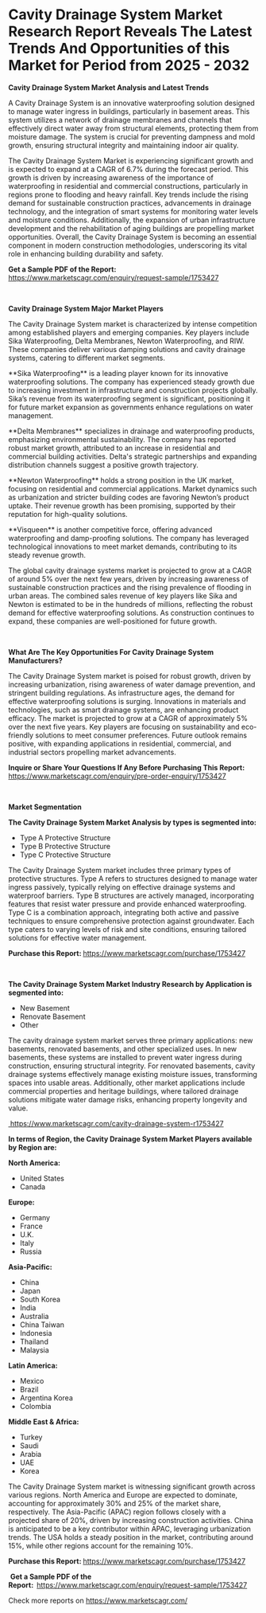 <p><h1>Cavity Drainage System Market Research Report Reveals The Latest Trends And Opportunities of this Market for Period from 2025 - 2032</h1></p><p><strong>Cavity Drainage System Market Analysis and Latest Trends</strong></p>
<p><p>A Cavity Drainage System is an innovative waterproofing solution designed to manage water ingress in buildings, particularly in basement areas. This system utilizes a network of drainage membranes and channels that effectively direct water away from structural elements, protecting them from moisture damage. The system is crucial for preventing dampness and mold growth, ensuring structural integrity and maintaining indoor air quality.</p><p>The Cavity Drainage System Market is experiencing significant growth and is expected to expand at a CAGR of 6.7% during the forecast period. This growth is driven by increasing awareness of the importance of waterproofing in residential and commercial constructions, particularly in regions prone to flooding and heavy rainfall. Key trends include the rising demand for sustainable construction practices, advancements in drainage technology, and the integration of smart systems for monitoring water levels and moisture conditions. Additionally, the expansion of urban infrastructure development and the rehabilitation of aging buildings are propelling market opportunities. Overall, the Cavity Drainage System is becoming an essential component in modern construction methodologies, underscoring its vital role in enhancing building durability and safety.</p></p>
<p><strong>Get a Sample PDF of the Report:&nbsp;</strong> <a href="https://www.marketscagr.com/enquiry/request-sample/1753427?utm_campaign=1895&utm_medium=2&utm_source=Github&utm_content=ia&utm_term=18022025&utm_id=cavity-drainage-system">https://www.marketscagr.com/enquiry/request-sample/1753427</a></p>
<p>&nbsp;</p>
<p><strong>Cavity Drainage System Major Market Players</strong></p>
<p><p>The Cavity Drainage System market is characterized by intense competition among established players and emerging companies. Key players include Sika Waterproofing, Delta Membranes, Newton Waterproofing, and RIW. These companies deliver various damping solutions and cavity drainage systems, catering to different market segments.</p><p>**Sika Waterproofing** is a leading player known for its innovative waterproofing solutions. The company has experienced steady growth due to increasing investment in infrastructure and construction projects globally. Sika’s revenue from its waterproofing segment is significant, positioning it for future market expansion as governments enhance regulations on water management.</p><p>**Delta Membranes** specializes in drainage and waterproofing products, emphasizing environmental sustainability. The company has reported robust market growth, attributed to an increase in residential and commercial building activities. Delta's strategic partnerships and expanding distribution channels suggest a positive growth trajectory.</p><p>**Newton Waterproofing** holds a strong position in the UK market, focusing on residential and commercial applications. Market dynamics such as urbanization and stricter building codes are favoring Newton’s product uptake. Their revenue growth has been promising, supported by their reputation for high-quality solutions.</p><p>**Visqueen** is another competitive force, offering advanced waterproofing and damp-proofing solutions. The company has leveraged technological innovations to meet market demands, contributing to its steady revenue growth. </p><p>The global cavity drainage systems market is projected to grow at a CAGR of around 5% over the next few years, driven by increasing awareness of sustainable construction practices and the rising prevalence of flooding in urban areas. The combined sales revenue of key players like Sika and Newton is estimated to be in the hundreds of millions, reflecting the robust demand for effective waterproofing solutions. As construction continues to expand, these companies are well-positioned for future growth.</p></p>
<p>&nbsp;</p>
<p><strong>What Are The Key Opportunities For Cavity Drainage System Manufacturers?</strong></p>
<p><p>The Cavity Drainage System market is poised for robust growth, driven by increasing urbanization, rising awareness of water damage prevention, and stringent building regulations. As infrastructure ages, the demand for effective waterproofing solutions is surging. Innovations in materials and technologies, such as smart drainage systems, are enhancing product efficacy. The market is projected to grow at a CAGR of approximately 5% over the next five years. Key players are focusing on sustainability and eco-friendly solutions to meet consumer preferences. Future outlook remains positive, with expanding applications in residential, commercial, and industrial sectors propelling market advancements.</p></p>
<p><strong>Inquire or Share Your Questions If Any Before Purchasing This Report:</strong> <a href="https://www.marketscagr.com/enquiry/pre-order-enquiry/1753427?utm_campaign=1895&utm_medium=2&utm_source=Github&utm_content=ia&utm_term=18022025&utm_id=cavity-drainage-system">https://www.marketscagr.com/enquiry/pre-order-enquiry/1753427</a></p>
<p>&nbsp;</p>
<p><strong>Market Segmentation</strong></p>
<p><strong>The Cavity Drainage System Market Analysis by types is segmented into:</strong></p>
<p><ul><li>Type A Protective Structure</li><li>Type B Protective Structure</li><li>Type C Protective Structure</li></ul></p>
<p><p>The Cavity Drainage System market includes three primary types of protective structures. Type A refers to structures designed to manage water ingress passively, typically relying on effective drainage systems and waterproof barriers. Type B structures are actively managed, incorporating features that resist water pressure and provide enhanced waterproofing. Type C is a combination approach, integrating both active and passive techniques to ensure comprehensive protection against groundwater. Each type caters to varying levels of risk and site conditions, ensuring tailored solutions for effective water management.</p></p>
<p><strong>Purchase this Report:&nbsp;</strong><a href="https://www.marketscagr.com/purchase/1753427?utm_campaign=1895&utm_medium=2&utm_source=Github&utm_content=ia&utm_term=18022025&utm_id=cavity-drainage-system">https://www.marketscagr.com/purchase/1753427</a></p>
<p>&nbsp;</p>
<p><strong>The Cavity Drainage System Market Industry Research by Application is segmented into:</strong></p>
<p><ul><li>New Basement</li><li>Renovate Basement</li><li>Other</li></ul></p>
<p><p>The cavity drainage system market serves three primary applications: new basements, renovated basements, and other specialized uses. In new basements, these systems are installed to prevent water ingress during construction, ensuring structural integrity. For renovated basements, cavity drainage systems effectively manage existing moisture issues, transforming spaces into usable areas. Additionally, other market applications include commercial properties and heritage buildings, where tailored drainage solutions mitigate water damage risks, enhancing property longevity and value.</p></p>
<p><a href="https://www.marketscagr.com/cavity-drainage-system-r1753427?utm_campaign=1895&utm_medium=2&utm_source=Github&utm_content=ia&utm_term=18022025&utm_id=cavity-drainage-system">&nbsp;https://www.marketscagr.com/cavity-drainage-system-r1753427</a></p>
<p><strong>In terms of Region, the Cavity Drainage System Market Players available by Region are:</strong></p>
<p>
    <p> <strong> North America: </strong>
        <ul>
            <li>United States</li>
            <li>Canada</li>
        </ul>
        </p> 
    <p> <strong> Europe: </strong>
        <ul>
            <li>Germany</li>
            <li>France</li>
            <li>U.K.</li>
            <li>Italy</li>
            <li>Russia</li>
        </ul>
        </p> 
    <p> <strong> Asia-Pacific: </strong>
        <ul>
            <li>China</li>
            <li>Japan</li>
            <li>South Korea</li>
            <li>India</li>
            <li>Australia</li>
            <li>China Taiwan</li>
            <li>Indonesia</li>
            <li>Thailand</li>
            <li>Malaysia</li>
        </ul>
        </p> 
    <p> <strong> Latin America: </strong>
        <ul>
            <li>Mexico</li>
            <li>Brazil</li>
            <li>Argentina Korea</li>
            <li>Colombia</li>
        </ul>
        </p> 
    <p> <strong> Middle East & Africa: </strong>
        <ul>
            <li>Turkey</li>
            <li>Saudi</li>
            <li>Arabia</li>
            <li>UAE</li>
            <li>Korea</li>
        </ul>
    </p>
    </p>
<p><p>The Cavity Drainage System market is witnessing significant growth across various regions. North America and Europe are expected to dominate, accounting for approximately 30% and 25% of the market share, respectively. The Asia-Pacific (APAC) region follows closely with a projected share of 20%, driven by increasing construction activities. China is anticipated to be a key contributor within APAC, leveraging urbanization trends. The USA holds a steady position in the market, contributing around 15%, while other regions account for the remaining 10%.</p></p>
<p><strong>Purchase this Report: </strong><a href="https://www.marketscagr.com/purchase/1753427?utm_campaign=1895&utm_medium=2&utm_source=Github&utm_content=ia&utm_term=18022025&utm_id=cavity-drainage-system">https://www.marketscagr.com/purchase/1753427</a></p>
<p>&nbsp;<strong>Get a Sample PDF of the Report:&nbsp;&nbsp;</strong><a href="https://www.marketscagr.com/enquiry/request-sample/1753427?utm_campaign=1895&utm_medium=2&utm_source=Github&utm_content=ia&utm_term=18022025&utm_id=cavity-drainage-system">https://www.marketscagr.com/enquiry/request-sample/1753427</a></p>
<p><strong></strong></p>
<p>Check more reports on <a href="https://www.marketscagr.com/?utm_campaign=1895&utm_medium=2&utm_source=Github&utm_content=ia&utm_term=18022025&utm_id=cavity-drainage-system">https://www.marketscagr.com/</a></p>